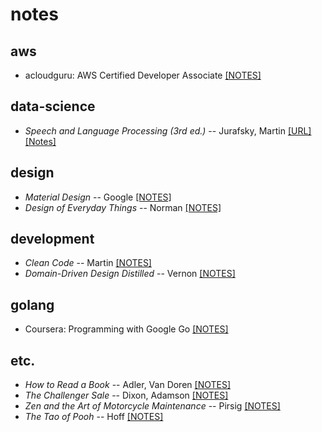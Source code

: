 # notes

## aws 

* acloudguru: AWS Certified Developer Associate [[NOTES]](/a-cloud-guru/developer-associate)

## data-science

- _Speech and Language Processing (3rd ed.)_ -- Jurafsky, Martin [[URL]](https://web.stanford.edu/~jurafsky/slp3/) [[Notes]](/speech-and-language-processing-3rd-edition)

## design

* _Material Design_ -- Google [[NOTES]](/material-design/main.md)
* _Design of Everyday Things_ -- Norman [[NOTES]](/design-of-everyday-things/main.md)

## development

* _Clean Code_ -- Martin [[NOTES]](/clean-code)
* _Domain-Driven Design Distilled_ -- Vernon [[NOTES]](/domain-driven-design-distilled)

## golang

* Coursera: Programming with Google Go [[NOTES]](/coursera-programming-with-google-go)

## etc.

* _How to Read a Book_ -- Adler, Van Doren [[NOTES]](/how-to-read-a-book)
* _The Challenger Sale_ -- Dixon, Adamson [[NOTES]](the-challenger-sale/main.md)
* _Zen and the Art of Motorcycle Maintenance_ -- Pirsig [[NOTES]](/zen-and-the-art-of-motorcycle-maintenance/main.md)
* _The Tao of Pooh_ -- Hoff [[NOTES]](/the-tao-of-pooh/main.md)